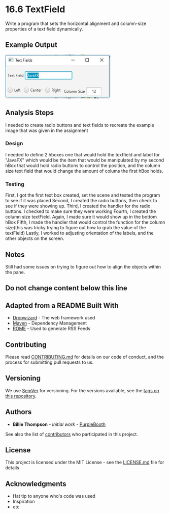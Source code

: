 # 16.6 TextField

Write a program that sets the horizontal alignment and column-size properties of a text field dynamically.

## Example Output

![Sample Output](image/README.jpg)

## Analysis Steps

I needed to create radio buttons and text fields to recreate the example image that was given in the assignment

### Design

I needed to define 2 hboxes one that would hold the textfield and label for "JavaFX" which would be the item that would be manipulated
by my second hBox that would hold radio buttons to control the position, and the column size text field that would change the amount of
colums the first hBox holds.


### Testing

First, I got the first text box created, set the scene and tested the program to see if it was placed
Second, I created the radio buttons, then check to see if they were showing up.
Third, I created the handler for the radio buttons. I checked to make sure they were working
Fourth, I created the column size textField. Again, I made sure it would show up in the bottom hBox
Fifth, I made the handler that would control the function for the column size(this was tricky trying to figure out how to grab the value of the textField)
Lastly, I worked to adjusting orientation of the labels, and the other objects on the screen.


## Notes

Still had some issues on trying to figure out how to align the objects within the pane.

## Do not change content below this line
## Adapted from a README Built With

* [Dropwizard](http://www.dropwizard.io/1.0.2/docs/) - The web framework used
* [Maven](https://maven.apache.org/) - Dependency Management
* [ROME](https://rometools.github.io/rome/) - Used to generate RSS Feeds

## Contributing

Please read [CONTRIBUTING.md](https://gist.github.com/PurpleBooth/b24679402957c63ec426) for details on our code of conduct, and the process for submitting pull requests to us.

## Versioning

We use [SemVer](http://semver.org/) for versioning. For the versions available, see the [tags on this repository](https://github.com/your/project/tags). 

## Authors

* **Billie Thompson** - *Initial work* - [PurpleBooth](https://github.com/PurpleBooth)

See also the list of [contributors](https://github.com/your/project/contributors) who participated in this project.

## License

This project is licensed under the MIT License - see the [LICENSE.md](LICENSE.md) file for details

## Acknowledgments

* Hat tip to anyone who's code was used
* Inspiration
* etc
